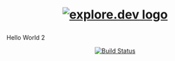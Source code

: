<h1 align="center">
    
[![explore.dev logo](https://avatars0.githubusercontent.com/u/53522974?s=200&v=4)](https://explore.dev/)
</h1>

Hello World 2

<p align="center">
    <a href="https://github.com/explore-dev/browser-ext/actions?query=workflow%3AMASTER"><img alt="Build Status" src="https://github.com/explore-dev/browser-ext/workflows/Master/badge.svg"></a>
</p>

